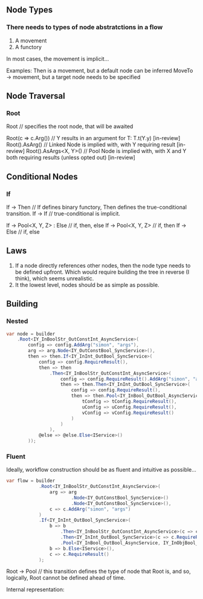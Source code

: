 ﻿## Node Types
### There needs to types of node abstratctions in a flow
1. A movement
2. A functory

In most cases, the movement is implicit...

Examples:
Then<T> is a movement, but a default node can be inferred
MoveTo -> movement, but a target node needs to be specified

## Node Traversal
### Root
Root<T> // specifies the root node, that will be awaited

Root<T>(c => c.Arg<Y>()) // Y results in an argument for T: T.t(Y.y) [in-review]
Root<T>().AsArg<Y>() // Linked Node is implied with, with Y requiring result [in-review]
Root<T>().AsArgs<X, Y>() // Pool Node is implied with, with X and Y both requiring results (unless opted out) [in-review]

## Conditional Nodes
### If
If<T> -> Then<R> // If defines binary functory, Then defines the true-conditional transition.
If<T> -> If<R> // true-conditional is implicit.

If<T> -> Pool<X, Y, Z> : Else<R> // if, then, else
If<T> -> Pool<X, Y, Z> // if, then
If<T> -> Else<R> // if, else

## Laws 
1. If a node directly references other nodes, then the node type needs to be defined upfront. Which would require building the tree in reverse (I think), which seems unrealistic.
2. It the lowest level, nodes should be as simple as possible.

## Building
### Nested

```c#
var node = builder
    .Root<IY_InBoolStr_OutConstInt_AsyncService>(
        config => config.AddArg("simon", "args"),
        arg => arg.Node<IY_OutConstBool_SyncService>(),
        then => then.If<IY_InInt_OutBool_SyncService>(
            config => config.RequireResult(),
            then => then
                .Then<IY_InBoolStr_OutConstInt_AsyncService>(
                    config => config.RequireResult().AddArg("simon", "args"),
                    then => then.Then<IY_InInt_OutBool_SyncService>(
                        config => config.RequireResult(),
                        then => then.Pool<IY_InBool_OutBool_AsyncService, IY_InObjBool_OutStr_AsyncService, IY_InStr_AsyncService>(
                            tConfig => tConfig.RequireResult(),
                            uConfig => uConfig.RequireResult(),
                            vConfig => vConfig.RequireResult()
                        )
                    )
                ),
            @else => @else.Else<IService>()
        ));
```

### Fluent

Ideally, workflow construction should be as fluent and intuitive as possible...

```c#
var flow = builder
            .Root<IY_InBoolStr_OutConstInt_AsyncService>(
                arg => arg
                        .Node<IY_OutConstBool_SyncService>() 
                        .Node<IY_OutConstBool_SyncService>(), 
                c => c.AddArg("simon", "args")
            )
            .If<IY_InInt_OutBool_SyncService>(
                b => b
                    .Then<IY_InBoolStr_OutConstInt_AsyncService>(c => c.RequireResult().AddArg("simon", "args"))
                    .Then<IY_InInt_OutBool_SyncService>(c => c.RequireResult())
                    .Pool<IY_InBool_OutBool_AsyncService, IY_InObjBool_OutStr_AsyncService, IY_InStr_AsyncService>(),
                b => b.Else<IService>(),
                c => c.RequireResult()
            );
```

Root -> Pool // this transition defines the type of node that Root is, and so, logically, Root cannot be defined ahead of time.



Internal representation:

    

